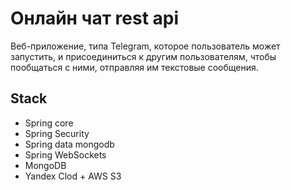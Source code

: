 # Онлайн чат rest api

Веб-приложение, типа Telegram, которое пользователь может запустить, и присоединиться к другим пользователям, чтобы пообщаться с ними, отправляя им текстовые сообщения.

## Stack
+ Spring core
+ Spring Security
+ Spring data mongodb
+ Spring WebSockets
+ MongoDB
+ Yandex Clod + AWS S3
